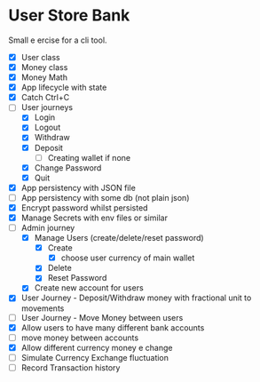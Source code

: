 # User Store Bank

Small e ercise for a cli tool.

- [x] User class
- [x] Money class
- [x] Money Math
- [x] App lifecycle with state
- [x] Catch Ctrl+C
- [ ] User journeys
    - [x] Login
    - [x] Logout
    - [x] Withdraw
    - [x] Deposit
      - [ ] Creating wallet if none 
    - [x] Change Password
    - [x] Quit
- [x] App persistency with JSON file
- [ ] App persistency with some db (not plain json)
- [x] Encrypt password whilst persisted
- [x] Manage Secrets with env files or similar
- [ ] Admin journey
    - [x] Manage Users (create/delete/reset password)
      - [x] Create
        - [x] choose user currency of main wallet 
      - [x] Delete
      - [x] Reset Password
    - [x] Create new account for users
- [x] User Journey - Deposit/Withdraw money with fractional unit to movements
- [ ] User Journey - Move Money between users
- [x] Allow users to have many different bank accounts
- [ ] move money between accounts
- [x] Allow different currency money e change
- [ ] Simulate Currency Exchange fluctuation
- [ ] Record Transaction history